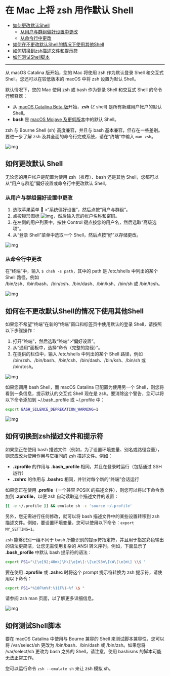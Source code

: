 # 在 Mac 上将 zsh 用作默认 Shell

- [如何更改默认Shell](#如何更改默认Shell)
    - [从用户与群组偏好设置中更改](#从用户与群组偏好设置中更改)
    - [从命令行中更改](#从命令行中更改)
- [如何在不更改默认Shell的情况下使用其他Shell](#如何在不更改默认Shell的情况下使用其他Shell)
- [如何切换到zsh描述文件和提示符](#如何在不更改默认Shell的情况下使用其他Shell)
- [如何测试Shell脚本](#如何测试Shell脚本)

------

从 macOS Catalina 版开始，您的 Mac 将使用 zsh 作为默认登录 Shell 和交互式 Shell。您还可以在较低版本的 macOS 中将 zsh 设置为默认 Shell。

默认情况下，您的 Mac 使用 zsh 或 bash 作为登录 Shell 和交互式 Shell 的命令行解释器：

- 从 [macOS Catalina Beta 版](https://beta.apple.com/sp/betaprogram/)开始，**zsh** (Z shell) 是所有新建用户帐户的默认 Shell。
- **bash** 是 [macOS Mojave 及更低版本](https://support.apple.com/zh-cn/HT201260)中的默认 Shell。

zsh 与 Bourne Shell (sh) 高度兼容，并且与 bash 基本兼容，但存在一些差别。要进一步了解 zsh 及其全面的命令行完成系统，请在“终端”中输入 `man zsh`。


![img](https://support.apple.com/library/content/dam/edam/applecare/images/en_US/mac_apps/itunes/divider.png)

## 如何更改默认 Shell

无论您的用户帐户是配置为使用 zsh（推荐）、bash 还是其他 Shell，您都可以从“用户与群组”偏好设置或命令行中更改默认 Shell。

### 从用户与群组偏好设置中更改

1. 选取苹果菜单  >“系统偏好设置”，然后点按“用户与群组”。
2. 点按锁形图标 ![img](https://support.apple.com/library/content/dam/edam/applecare/images/en_US/il/elcapitan-lock-inline.png)，然后输入您的帐户名称和密码。
3. 在左侧的用户列表中，按住 Control 键点按您的用户名，然后选取“高级选项”。 
4. 从“登录 Shell”菜单中选取一个 Shell，然后点按“好”以存储更改。

![img](https://support.apple.com/library/content/dam/edam/applecare/images/en_US/macos/Mojave/macos-mojave-system-prefs-users-groups-advanced-login-shell.jpg)

### 从命令行中更改

在“终端”中，输入 `$ chsh -s path`，其中的 path 是 /etc/shells 中列出的某个 Shell 路径，例如 /bin/zsh、/bin/bash、/bin/csh、/bin/dash、/bin/ksh、/bin/sh 或 /bin/tcsh。


![img](https://support.apple.com/library/content/dam/edam/applecare/images/en_US/mac_apps/itunes/divider.png)

## 如何在不更改默认Shell的情况下使用其他Shell

如果您不希望“终端”在新的“终端”窗口和标签页中使用默认的登录 Shell，请按照以下步骤操作：

1. 打开“终端”，然后选取“终端”>“偏好设置”。
2. 从“通用”面板中，选择“命令（完整的路径）”。 
3. 在提供的栏位中，输入 /etc/shells 中列出的某个 Shell 路径，例如 /bin/zsh、/bin/bash、/bin/csh、/bin/dash、/bin/ksh、/bin/sh 或 /bin/tcsh。

![img](https://support.apple.com/library/content/dam/edam/applecare/images/en_US/macos/Mojave/macos-mojave-terminal-preferences-general-shells.jpg)

如果您调用 bash Shell，而 macOS Catalina 已配置为使用另一个 Shell，则您将看到一条信息，提示默认的交互式 Shell 现在是 zsh。要消除这个警告，您可以将以下命令添加到 ~/.bash_profile 或 ~/.profile 中：

```bash
export BASH_SILENCE_DEPRECATION_WARNING=1
```


![img](https://support.apple.com/library/content/dam/edam/applecare/images/en_US/mac_apps/itunes/divider.png)

## 如何切换到zsh描述文件和提示符

如果您正在使用 bash 描述文件（例如，为了设置环境变量、别名或路径变量），则您应改为使用作用与它相同的 zsh 描述文件。例如：

- **.zprofile** 的作用与 **.bash_profile** 相同，并且在登录时运行（包括通过 SSH 运行）
- **.zshrc** 的作用与 **.bashrc** 相同，并针对每个新的“终端”会话运行

如果您正在使用 **.profile**（一个兼容 POSIX 的描述文件），则您可以将以下命令添加到 **.zprofile**，以便 zsh 自动读取这个描述文件的设置：

```bash
[[ -e ~/.profile ]] && emulate sh -c 'source ~/.profile'
```

另外，您无需进行任何修改，就可以将 bash 描述文件中的某些设置转移到 zsh 描述文件。例如，要设置环境变量，您可以使用以下命令：`export MY_SETTING=1`。

zsh 能够识别一组不同于 bash 所能识别的提示符指定符，并且用于指定彩色输出的语法更简洁，让您无需使用复杂的 ANSI 转义序列。例如，下面显示了 **.bash_profile** 中默认 bash 提示符的语法：

```bash
export PS1="\[\e[92;40m\]\h\[\e[m\]:\[\e[93m\]\W\[\e[m\] \\$ "
```

要在使用 **.zprofile** 或 **.zshrc** 时将这个 prompt 提示符转换为 zsh 提示符，请使用以下命令：

```bash
export PS1="%10F%m%f:%11F%1~%f \$ "
```

请参阅 zsh man 页面，以了解更多详细信息。


![img](https://support.apple.com/library/content/dam/edam/applecare/images/en_US/mac_apps/itunes/divider.png)

## 如何测试Shell脚本

要在 macOS Catalina 中使用与 Bourne 兼容的 Shell 来测试脚本兼容性，您可以将 /var/select/sh 更改为 /bin/bash、/bin/dash 或 /bin/zsh。如果您将 /var/select/sh 更改为 bash 之外的 Shell，请注意，使用 bashisms 的脚本可能无法正常工作。

您可以运行命令 `zsh --emulate sh` 来让 zsh 模拟 sh。